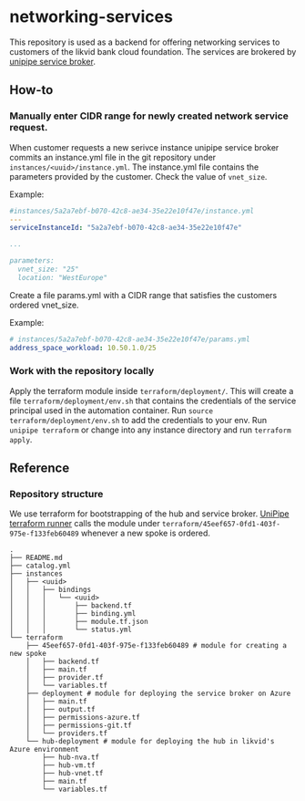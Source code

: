 # networking-services

This repository is used as a backend for offering networking services to customers of the likvid bank cloud foundation. The services are brokered by [unipipe service broker](https://github.com/meshcloud/unipipe-service-broker/).

## How-to

### Manually enter CIDR range for newly created network service request.

When customer requests a new serivce instance unipipe service broker commits an instance.yml file in the git repository under `instances/<uuid>/instance.yml`. The instance.yml file contains the parameters provided by the customer. Check the value of `vnet_size`.

Example:
```yml
#instances/5a2a7ebf-b070-42c8-ae34-35e22e10f47e/instance.yml
---
serviceInstanceId: "5a2a7ebf-b070-42c8-ae34-35e22e10f47e"

...

parameters:
  vnet_size: "25"
  location: "WestEurope"
```

Create a file params.yml with a CIDR range that satisfies the customers ordered vnet_size.

Example:
```yml
# instances/5a2a7ebf-b070-42c8-ae34-35e22e10f47e/params.yml
address_space_workload: 10.50.1.0/25
```

### Work with the repository locally

Apply the terraform module inside `terraform/deployment/`.
This will create a file `terraform/deployment/env.sh` that contains the credentials of the service principal used in the automation container.
Run `source terraform/deployment/env.sh` to add the credentials to your env.
Run `unipipe terraform` or change into any instance directory and run `terraform apply`.


## Reference

### Repository structure

We use terraform for bootstrapping of the hub and service broker.
[UniPipe terraform runner](https://github.com/meshcloud/unipipe-service-broker/tree/master/terraform-runner) calls the module under `terraform/45eef657-0fd1-403f-975e-f133feb60489` whenever a new spoke is ordered.

```
.
├── README.md
├── catalog.yml
├── instances
│   ├── <uuid>
│   │   ├── bindings
│   │   │   └── <uuid>
│   │   │       ├── backend.tf
│   │   │       ├── binding.yml
│   │   │       ├── module.tf.json
│   │   │       └── status.yml
└── terraform
    ├── 45eef657-0fd1-403f-975e-f133feb60489 # module for creating a new spoke
    │   ├── backend.tf
    │   ├── main.tf
    │   ├── provider.tf
    │   └── variables.tf
    ├── deployment # module for deploying the service broker on Azure
    │   ├── main.tf
    │   ├── output.tf
    │   ├── permissions-azure.tf
    │   ├── permissions-git.tf
    │   └── providers.tf
    └── hub-deployment # module for deploying the hub in likvid's Azure environment
        ├── hub-nva.tf
        ├── hub-vm.tf
        ├── hub-vnet.tf
        ├── main.tf
        └── variables.tf
```

